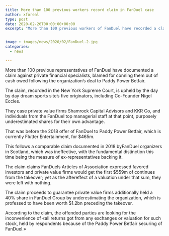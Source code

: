 ```yaml
---
title: More than 100 previous workers record claim in FanDuel case
author: xforeal 
type: post
date: 2020-02-26T00:00:00+00:00
excerpt: "More than 100 previous workers of FanDuel have recorded a claim against private financial specialists, blamed for swindling them out of cash owed following the organization's deal to Paddy Power Betfair "


image : images/news/2020/02/FanDuel-2.jpg
categories:
  - news

---
```

More than 100 previous representatives of FanDuel have documented a claim against private financial specialists, blamed for conning them out of cash owed following the organization&#8217;s deal to Paddy Power Betfair. 

The claim, recorded in the New York Supreme Court, is upheld by the day by day dream sports site&#8217;s five originators, including Co-Founder Nigel Eccles. 

They case private value firms Shamrock Capital Advisors and KKR Co, and individuals from the FanDuel top managerial staff at that point, purposely underestimated shares for their own advantage. 

That was before the 2018 offer of FanDuel to Paddy Power Betfair, which is currently Flutter Entertainment, for $465m. 

This follows a comparable claim documented in 2018 byFanDuel organizers in Scotland, which was ineffective, with the fundamental distinction this time being the measure of ex-representatives backing it. 

The claim claims FanDuels Articles of Association expressed favored investors and private value firms would get the first $559m of continues from the takeover; yet as the aftereffect of a valuation under that sum, they were left with nothing. 

The claim proceeds to guarantee private value firms additionally held a 40&percnt; share in FanDuel Group by underestimating the organization, which is professed to have been worth $1.2bn preceding the takeover. 

According to the claim, the offended parties are looking for the inconvenience of &#171;all returns got from any exchanges or valuation for such stock, held by respondents because of the Paddy Power Betfair securing of FanDuel.&#187;